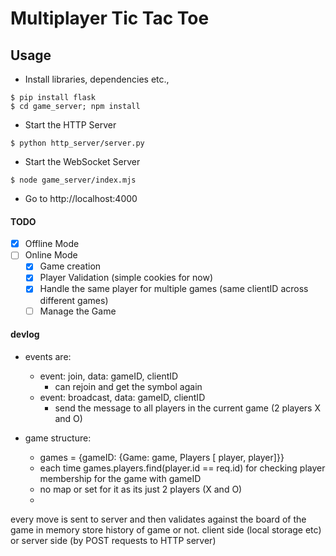 # Multiplayer Tic Tac Toe 


## Usage
- Install libraries, dependencies etc.,
```
$ pip install flask
$ cd game_server; npm install
```

- Start the HTTP Server
```
$ python http_server/server.py
```

- Start the WebSocket Server
```
$ node game_server/index.mjs
```

- Go to http://localhost:4000


#### TODO
- [X] Offline Mode
- [ ] Online Mode
    - [X] Game creation
    - [X] Player Validation (simple cookies for now)
    - [X] Handle the same player for multiple games (same clientID across different games)
    - [ ] Manage the Game

#### devlog
- events are:
    - event: join, data: gameID, clientID   
        - can rejoin and get the symbol again
    - event: broadcast, data: gameID, clientID
        - send the message to all players in the current game (2 players X and O)
    

- game structure: 
    - games = {gameID: {Game: game, Players [ player, player]}}
    - each time games.players.find(player.id == req.id) for checking player membership for the game with gameID
    - no map or set for it as its just 2 players (X and O) 
    - 

every move is sent to server and then validates against the board of the game in memory
store history of game or not. client side (local storage etc) or server side (by POST requests to HTTP server)